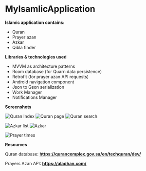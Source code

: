 # MyIsamlicApplication

**Islamic application contains:**

* Quran
* Prayer azan
* Azkar 
* Qibla finder

**Libraries & technologies used**

* MVVM as architecture patterns
* Room database (for Quarn data persistence)
* Retrofit (for prayer azan API requests)
* Android navigation component
* Json to Gson serialization
* Work Manager
* Notifications Manager

**Screenshots**

![َQuran Index](https://user-images.githubusercontent.com/49305252/135628535-a36c1f15-af25-4753-8353-da5291588a07.png) ![Quran page](https://user-images.githubusercontent.com/49305252/135628837-a4ac45b0-036f-4851-bd8e-1081b884584d.png) ![Quran search](https://user-images.githubusercontent.com/49305252/135629014-a60070ae-413e-4b70-a309-5a084f57e91e.png)

![Azkar list](https://user-images.githubusercontent.com/49305252/135629120-d7802387-397a-45ff-a230-b233ad3354a4.png) ![Azkar](https://user-images.githubusercontent.com/49305252/135629181-53f614db-b4a4-4b9e-8f58-d4f8c727aad3.png)

![Prayer times](https://user-images.githubusercontent.com/49305252/135629350-89369ea0-81e1-418b-a5a1-3d73d86ff723.png)


**Resources**


Quran database: **https://qurancomplex.gov.sa/en/techquran/dev/**
  
  
Prayers Azan API: **https://aladhan.com/** 
